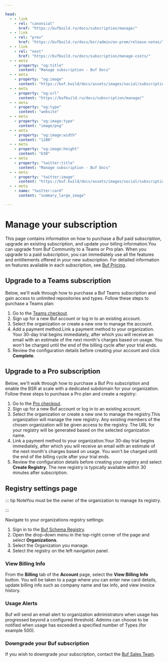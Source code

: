 ```yaml
---

head:
  - - link
    - rel: "canonical"
      href: "https://bufbuild.ru/docs/subscription/manage/"
  - - link
    - rel: "prev"
      href: "https://bufbuild.ru/docs/bsr/admin/on-prem/release-notes/"
  - - link
    - rel: "next"
      href: "https://bufbuild.ru/docs/subscription/manage-costs/"
  - - meta
    - property: "og:title"
      content: "Manage subscription - Buf Docs"
  - - meta
    - property: "og:image"
      content: "https://buf.build/docs/assets/images/social/subscription/manage.png"
  - - meta
    - property: "og:url"
      content: "https://bufbuild.ru/docs/subscription/manage/"
  - - meta
    - property: "og:type"
      content: "website"
  - - meta
    - property: "og:image:type"
      content: "image/png"
  - - meta
    - property: "og:image:width"
      content: "1200"
  - - meta
    - property: "og:image:height"
      content: "630"
  - - meta
    - property: "twitter:title"
      content: "Manage subscription - Buf Docs"
  - - meta
    - property: "twitter:image"
      content: "https://buf.build/docs/assets/images/social/subscription/manage.png"
  - - meta
    - name: "twitter:card"
      content: "summary_large_image"

---
```


# Manage your subscription

This page contains information on how to purchase a Buf paid subscription, upgrade an existing subscription, and update your billing information.You can upgrade from Buf Community to a Teams or Pro plan. When you upgrade to a paid subscription, you can immediately use all the features and entitlements offered in your new subscription. For detailed information on features available in each subscription, see [Buf Pricing](https://buf.build/pricing).

## Upgrade to a Teams subscription

Below, we'll walk through how to purchase a Buf Teams subscription and gain access to unlimited repositories and types. Follow these steps to purchase a Teams plan:

1.  Go to the [Teams checkout](https://buf.build/checkout/teams/get-started).
2.  Sign up for a new Buf account or log in to an existing account.
3.  Select the organization or create a new one to manage the account.
4.  Add a payment method.Link a payment method to your organization. Your 30-day trial begins immediately, after which you will receive an email with an estimate of the next month's charges based on usage. You won't be charged until the end of the billing cycle after your trial ends.
5.  Review the configuration details before creating your account and click **Complete**.

## Upgrade to a Pro subscription

Below, we'll walk through how to purchase a Buf Pro subscription and enable the BSR at scale with a dedicated subdomain for your organization. Follow these steps to purchase a Pro plan and create a registry:

1.  Go to the [Pro checkout](https://buf.build/checkout/pro/get-started).
2.  Sign up for a new Buf account or log in to an existing account.
3.  Select the organization or create a new one to manage the registry.This organization will manage the new registry. Any existing members of the chosen organization will be given access to the registry. The URL for your registry will be generated based on the selected organization name.
4.  Link a payment method to your organization.Your 30-day trial begins immediately, after which you will receive an email with an estimate of the next month's charges based on usage. You won't be charged until the end of the billing cycle after your trial ends.
5.  Review the configuration details before creating your registry and select **Create Registry**. The new registry is typically available within 30 minutes after subscription.

## Registry settings page

::: tip NoteYou must be the owner of the organization to manage its registry.

:::

Navigate to your organizations registry settings:

1.  Sign in to the [Buf Schema Registry](https://buf.build/login).
2.  Open the drop-down menu in the top-right corner of the page and select **Organizations**.
3.  Select the Organization you manage.
4.  Select the registry on the left navigation panel.

### View Billing Info

From the **Billing** tab of the **Account** page, select the **View Billing Info** button. You will be taken to a page where you can enter new card details, update billing info such as company name and tax info, and view invoice history.

### Usage Alerts

Buf will send an email alert to organization administrators when usage has progressed beyond a configured threshold. Admins can choose to be notified when usage has exceeded a specified number of Types (for example 500).

### Downgrade your Buf subscription

If you wish to downgrade your subscription, contact the [Buf Sales Team](../../contact/).

